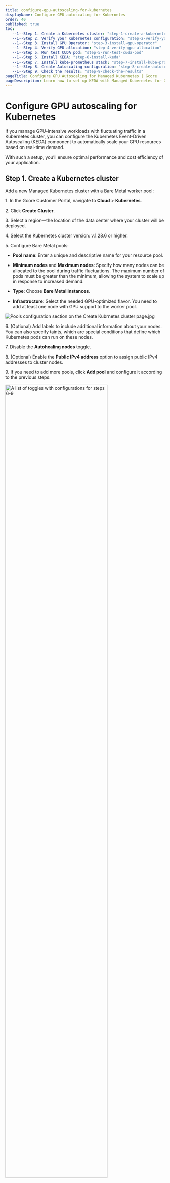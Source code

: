 ```yaml
---
title: configure-gpu-autoscaling-for-kubernetes
displayName: Configure GPU autoscaling for Kubernetes
order: 40
published: true
toc:
   --1--Step 1. Create a Kubernetes cluster: "step-1-create-a-kubernetes-cluster"
   --1--Step 2. Verify your Kubernetes configuration: "step-2-verify-your-kubernetes-configuration"
   --1--Step 3. Install GPU Operator: "step-3-install-gpu-operator"
   --1--Step 4. Verify GPU allocation: "step-4-verify-gpu-allocation"
   --1--Step 5. Run test CUDA pod: "step-5-run-test-cuda-pod"
   --1--Step 6. Install KEDA: "step-6-install-keda"
   --1--Step 7. Install kube-prometheus stack: "step-7-install-kube-prometheus-stack"
   --1--Step 8. Create Autoscaling configuration: "step-8-create-autoscaling-configuration"
   --1--Step 9. Check the results: "step-9-check-the-results"   
pageTitle: Configure GPU Autoscaling for Managed Kubernetes | Gcore
pageDescription: Learn how to set up KEDA with Managed Kubernetes for GPU scaling.
---
```

# Configure GPU autoscaling for Kubernetes

If you manage GPU-intensive workloads with fluctuating traffic in a Kubernetes cluster, you can configure the Kubernetes Event-Driven Autoscaling (KEDA) component to automatically scale your GPU resources based on real-time demand. 

With such a setup, you’ll ensure optimal performance and cost efficiency of your application. 

## Step 1. Create a Kubernetes cluster

Add a new Managed Kubernetes cluster with a Bare Metal worker pool: 

1\. In the Gcore Customer Portal, navigate to **Cloud** > **Kubernetes**. 

2\. Click **Create Cluster**. 

3\. Select a region—the location of the data center where your cluster will be deployed.  

4\. Select the Kubernetes cluster version: v.1.28.6 or higher. 

5\. Configure Bare Metal pools: 

* **Pool name**: Enter a unique and descriptive name for your resource pool. 

* **Minimum nodes** and **Maximum nodes**: Specify how many nodes can be allocated to the pool during traffic fluctuations. The maximum number of pods must be greater than the minimum, allowing the system to scale up in response to increased demand. 

* **Type**: Choose **Bare Metal instances**. 

* **Infrastructure**: Select the needed GPU-optimized flavor. You need to add at least one node with GPU support to the worker pool. 

<img src="https://assets.gcore.pro/docs/cloud/kubernetes/clusters/autoscaling/gpu-autoscaling/configure-pools.png" alt="Pools configuration section on the Create Kubrnetes cluster page.jpg">

6\. (Optional) Add labels to include additional information about your nodes. You can also specify taints, which are special conditions that define which Kubernetes pods can run on these nodes.  

7\. Disable the **Autohealing nodes** toggle. 

8\. (Optional) Enable the **Public IPv4 address** option to assign public IPv4 addresses to cluster nodes. 

9\. If you need to add more pools, click **Add pool** and configure it according to the previous steps.

<img src="https://assets.gcore.pro/docs/cloud/kubernetes/clusters/autoscaling/gpu-autoscaling/configure-toggles.png" alt="A list of toggles with configurations for steps 6-9" width="80%">

10\. Continue configuring the cluster by following the instructions from <a href="https://gcore.com/docs/cloud/kubernetes/clusters/create-a-kubernetes-cluster#step-5-select-the-cni-provider" target="_blank">Step 5: Select the CNI provider</a> in the <a href="https://gcore.com/docs/cloud/kubernetes/clusters/create-a-kubernetes-cluster" target="_blank">Create a Kubernetes cluster</a> guide.  

## Step 2. Verify your Kubernetes configuration 

1\. In the Gcore Customer Portal, navigate to **Cloud** > **Kubernetes**. 

2\. Find the cluster you’ve created in the previous step and click its name to open it. 

3\. Check the pool status—it should be **Running**. If you see **Scaling up**, wait until all resources are allocated and the cluster is ready to use.  

4\. Download the .config file by clicking **Kubernetes config** in the top-right corner of the screen.

<img src="https://assets.gcore.pro/docs/cloud/kubernetes/clusters/autoscaling/gpu-autoscaling/kubernetes-config.png" alt="Kubernetes cluster overview page" width="80%">

5\. Export Kubernetes configuration locally:  

```
export KUBECONFIG=/path/to/your/k8sConfig.yml 
```

6\. Verify that the created node is ready and correctly configured by running the following command: 

```
kubectl get nodes 
```

Here’s an example of the expected result: 

```
NAME                STATUS   ROLES    AGE     VERSION 
ed-b16-82-160-248   Ready    <none>   3h26m   v1.28.6 
```

## Step 3. Install GPU Operator 

Use Helm package manager to install the GPU Operator that’ll manage your resources. If you don’t have Helm, install it according to the <a href="https://helm.sh/docs/intro/install/" target="_blank">official instructions</a>. 

To install the GPU Operator: 

1\. Add the NVIDIA Helm repository and update it as follows:  

```
helm repo add nvidia https://helm.ngc.nvidia.com/nvidia && helm repo update
```

2\. Install the GPU Operator with the required configurations for your Kubernetes version: 

* For Kubernetes 1.28.x:   

```
    helm install gpu-operator nvidia/gpu-operator --version v23.9.1  --wait \ 
        -n gpu-operator --create-namespace \ 
        --set driver.enabled=false \ 
        --set operator.defaultRuntime=crio \ 
        --set operator.logging.level=debug 
    
``` 
* For Kubernetes 1.29.x: 

```
    helm install gpu-operator nvidia/gpu-operator --version v23.9.2  --wait \ 
        -n gpu-operator --create-namespace \ 
        --set driver.enabled=false \ 
        --set operator.defaultRuntime=crio \ 
        --set operator.logging.level=debug 
    
```

## Step 4. Verify GPU allocation 

1\. Verify that GPUs have been allocated correctly. The number of GPU nodes in `nvidia.com/gpu` should comply with the number specified in the Bare Metal flavor. 

```
Allocatable: 
  cpu:                192 
  ephemeral-storage:  850152999143 
  hugepages-1Gi:      0 
  hugepages-2Mi:      0 
  memory:             2113338172Ki 
  nvidia.com/gpu:     8 
  pods:               110
```

2\. Check the status of the Kubernetes pods–it should be **READY**. 

```
kubectl get pods -n gpu-operator 
```

Here’s an example of the expected result: 

```
NAME                                                         READY   STATUS      RESTARTS   AGE 
gpu-feature-discovery-f4knk                                  1/1     Running     0          3m9s 
gpu-operator-f7ffcf7f8-sf8m7                                 1/1     Running     0          3m34s 
gpu-operator-node-feature-discovery-gc-7cc7ccfff8-77g45      1/1     Running     0          3m34s 
gpu-operator-node-feature-discovery-master-d8597d549-dnxz5   1/1     Running     0          3m34s 
gpu-operator-node-feature-discovery-worker-rlf6p             1/1     Running     0          3m34s 
nvidia-container-toolkit-daemonset-rl9p2                     1/1     Running     0          3m1s 
nvidia-cuda-validator-78g72                                  0/1     Completed   0          2m32s 
nvidia-dcgm-exporter-nv9bk                                   1/1     Running     0          3m9s 
nvidia-device-plugin-daemonset-4l5fl                         1/1     Running     0          3m9s 
nvidia-mig-manager-rqnsq                                     1/1     Running     0          26s 
nvidia-operator-validator-n9rpz                              1/1     Running     0          3m9s 
```

## Step 5. Run test CUDA pod

Run a test GPU application to verify that the GPU resources in your Kubernetes cluster are properly configured and accessible. Follow the instructions from the official NVIDIA guide: <a href="https://docs.nvidia.com/datacenter/cloud-native/gpu-operator/latest/getting-started.html#cuda-vectoradd" target="_blank">Verification: running sample GPU application</a>. 

## Step 6. Install KEDA 

Install and configure the Kubernetes Event-Driven Autoscaling (KEDA) component for your Managed Kubernetes cluster. 

1\. Add the KEDA Helm repository: 

``` 
helm repo add kedacore https://kedacore.github.io/charts 
``` 

2\. Update the repository to include any new Helm charts: 

``` 
helm repo update 
``` 

3\. Install KEDA into its own namespace: 

``` 
helm install keda kedacore/keda --namespace keda --create-namespace 
``` 

## Step 7. Install kube-prometheus-stack 

To collect and visualize metrics from your Kubernetes cluster, install the <a href="https://github.com/prometheus-community/helm-charts/tree/main/charts/kube-prometheus-stack" target="_blank">kube-prometheus-stack</a> integrated with Prometheus and Grafana.  

1\. Add the Prometheus Helm repository: `helm repo add prometheus-community https://prometheus-community.github.io/helm-charts`

2\. Update the repository: `helm repo update`

3\. Inspect the default values for the kube-prometheus-stack: `helm inspect values prometheus-community/kube-prometheus-stack > values.yaml`

4\. Create the values-overrides.yaml file that contains additional configurations for the GPU operator:

```
serviceMonitorSelectorNilUsesHelmValues: false 

additionalScrapeConfigs: 
- job_name: gpu-metrics 
  scrape_interval: 1s 
  metrics_path: /metrics 
  scheme: http 
  kubernetes_sd_configs: 
  - role: endpoints 
    namespaces: 
      names: 
      - gpu-operator 
  relabel_configs: 
  - source_labels: [__meta_kubernetes_endpoints_name] 
    action: drop 
    regex: .*-node-feature-discovery-master 
  - source_labels: [__meta_kubernetes_pod_node_name] 
    action: replace 
    target_label: kubernetes_node 
```      

5\. Install kube-prometheus-stack with the specified configurations: 

```
helm install prometheus-community/kube-prometheus-stack \ 
   --create-namespace --namespace prometheus \ 
   --generate-name \ 
   -f values.yaml -f values-overrides.yaml
```

## Step 8. Create autoscaling configuration 

Create a deployment for the test workload and define an autoscaling configuration using KEDA: 

```
apiVersion: apps/v1
kind: Deployment
metadata:
  name: <span style="color:#FF5913">workload-name</span>
spec:
  replicas: 1
  selector:
    matchLabels:
      app: gpu
  template:
    metadata:
      labels:
        app: gpu
    spec:
      containers:
        - name: <span style="color:#FF5913">workload-name</span>
          image: <span style="color:#FF5913">app-URL</span>
          command: <span style="color:#FF5913">["--argument-1", "-argument-2"]</span>
          args: <span style="color:#FF5913">app-URL</span>
          resources:
            limits:
              nvidia.com/gpu: <span style="color:#FF5913">allocated-number-of-GPUs</span>
---
apiVersion: keda.sh/v1alpha1
kind: ScaledObject
metadata:
  name: gpu-dcgmproftester-deployment-scaledobject
spec:
  scaleTargetRef:
    name: <span style="color:#FF5913">workload-name</span>
  minReplicaCount: <span style="color:#FF5913">number-of-replicas</span>
  maxReplicaCount: <span style="color:#FF5913">number-of-replicas</span>
  triggers:
  - type: prometheus
    metadata:
      serverAddress: http://prometheus-operated.prometheus:9090
      metricName: <span style="color:#FF5913">metrics-name</span>
      threshold: "<span style="color:#FF5913">threshold-number</span>"
      query: sum(avg_over_time(DCGM_FI_DEV_GPU_UTIL{pod=~"<span style="color:#FF5913">workload-name</span>.*"}[30s])) # <- HPA will divide it for number of replicas due to AVG strategy
```

<alert-element type="tip" title="Tip">
 
This autoscaling configuration is based on the `DCGM_FI_DEV_GPU_UTIL` metrics (GPU utilization). However, you can use any of available metric from <a href="https://docs.nvidia.com/datacenter/dcgm/latest/dcgm-api/dcgm-api-field-ids.html" target="_blank">DCGM exporter</a>. 
 
</alert-element>

Customize the highlighted values: 

* <span style="color:#FF5913">workload-name</span>: Enter a unique name that identifies your workload. Make sure that you use the same value in all name fields.  

* <span style="color:#FF5913">app-URL</span>: Specify the location of your application. For example, a Docker image.  

* <span style="color:#FF5913">allocated-number-of-GPUs</span>: Specify how many GPUs you need. For example, 8. 

* <span style="color:#FF5913">["/usr/bin/sample-command"]</span>: Enter the command your container should run at startup. 

* <span style="color:#FF5913">["--argument-1", "-argument-2"]</span>: Provide any arguments that should be passed to the command.  

* <span style="color:#FF5913">number-of-replicas</span>: Provide the minimum and maximum number of workload copies the system will create during traffic fluctuation. 

* <span style="color:#FF5913">metrics-name</span>: Enter a unique-phrase-that-distinguishes-your-metrics 

* <span style="color:#FF5913">threshold-number</span>: If the number is reached, the system creates a new workload. For instance, “60”. 

## Step 9. Check the results 

After an application with the GPU workload is deployed, Keda creates a Horizontal Pod Autoscaler (HPA) for this workload and injects the value of GPU utilization from Prometheus as an external metric. 

1\. To get real-time information about the HPA, run `k get hpa -w`.

You should get an output like this:  

```
NAME                                                  REFERENCE                                  TARGETS              MINPODS   MAXPODS   REPLICAS   AGE
keda-hpa-gpu-dcgmproftester-deployment-scaledobject   Deployment/gpu-dcgmproftester-deployment   <unknown>/60 (avg)   1         16        0          0s
keda-hpa-gpu-dcgmproftester-deployment-scaledobject   Deployment/gpu-dcgmproftester-deployment   0/60 (avg)           1         16        1          16s
keda-hpa-gpu-dcgmproftester-deployment-scaledobject   Deployment/gpu-dcgmproftester-deployment   23/60 (avg)          1         16        1          76s
....
keda-hpa-gpu-dcgmproftester-deployment-scaledobject   Deployment/gpu-dcgmproftester-deployment   67750m/60 (avg)      1         16        8          10m
```

Because there are 8 GPUs per server, the system has spun up eight pods. 

After scaling by the number of GPUs, you’ll notice that there are some pending pods created by the HPA. The autoscaler will trigger the addition of new nodes because the cluster is out of free GPUs. 

2\. Fetch the events: `k get events -w`.

You should get an output like this: 

```
....
0s          Warning   FailedScheduling      pod/gpu-dcgmproftester-deployment-9f866ff47-dnzns                             0/1 nodes are available: 1 Insufficient nvidia.com/gpu. preemption: 0/1 nodes are available: 1 No preemption victims found for incoming pod..
 
....
kube-system    69s         Normal    ScaledUpGroup         configmap/cluster-autoscaler-status                                           Scale-up: setting group MachineDeployment/76-320426/gpu-autoscale-h100-h100-machine-deployment size to 2 instead of 1 (max: 2)
kube-system    69s         Normal    ScaledUpGroup         configmap/cluster-autoscaler-status                                           Scale-up: group MachineDeployment/76-320426/gpu-autoscale-h100-h100-machine-deployment size set to 2 instead of 1 (max: 2)
```

Wait until the node is provisioned, which might take up to 20-25 minutes.  

3\. Check all pods within your cluster: `k get pods`.
 
You should see something like this: 

```
NAME                                            READY   STATUS    RESTARTS   AGE
apiserver-bridge-j7jk6                          1/1     Running   0          141m
gpu-dcgmproftester-deployment-9f866ff47-57zmg   1/1     Running   0          11m
gpu-dcgmproftester-deployment-9f866ff47-5wxxb   1/1     Running   0          15m
gpu-dcgmproftester-deployment-9f866ff47-8gkm8   1/1     Running   0          14m
gpu-dcgmproftester-deployment-9f866ff47-9t4bv   1/1     Running   0          7m57s
gpu-dcgmproftester-deployment-9f866ff47-dnzns   0/1     Pending   0          6m57s
gpu-dcgmproftester-deployment-9f866ff47-fb5cs   0/1     Pending   0          6m57s
gpu-dcgmproftester-deployment-9f866ff47-qthzr   1/1     Running   0          10m
gpu-dcgmproftester-deployment-9f866ff47-rxm2c   1/1     Running   0          17m
gpu-dcgmproftester-deployment-9f866ff47-tc8pq   1/1     Running   0          8m58s
gpu-dcgmproftester-deployment-9f866ff47-zbt8d   1/1     Running   0          12m
```

8 pods are running (there are 8 GPUs per server), and several pods have a Pending status as they wait for the provisioning of a new node. 

After the new node is provisioned, the system will create new pods. In the end, you’ll have the number of pods you’ve specified in the `maxReplicaCount` in Step 8. 

<alert-element type="info" title="Info">

After provisioning nodes, it might take up to five minutes for the Nvidia GPU resources to be distributed and managed in the Kubernetes cluster.

</alert-element>

4\. Check the list of nodes and related information: `k get nodes`. 

You'll get the list of nodes and their statuses:

```
NAME                STATUS   ROLES    AGE    VERSION
ed-b16-78-161-160   Ready    <none>   166m   v1.28.6
ed-b16-78-161-169   Ready    <none>   12m    v1.28.6
```

5\. Double-check the HPA status: `k get hpa`.

You should see something like this: 

```
NAME                                                  REFERENCE                                  TARGETS           MINPODS   MAXPODS   REPLICAS   AGE
keda-hpa-gpu-dcgmproftester-deployment-scaledobject   Deployment/gpu-dcgmproftester-deployment   71463m/60 (avg)   1         16        16         41m
```
